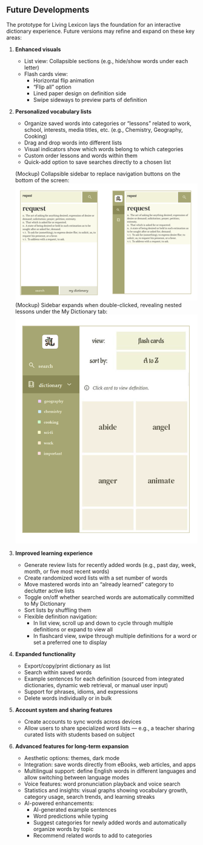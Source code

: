 ## Future Developments

The prototype for Living Lexicon lays the foundation for an interactive dictionary experience. Future versions may refine and expand on these key areas:

1. **Enhanced visuals**
   - List view: Collapsible sections (e.g., hide/show words under each letter)  
   - Flash cards view:  
     - Horizontal flip animation  
     - “Flip all” option  
     - Lined paper design on definition side  
     - Swipe sideways to preview parts of definition  

2. **Personalized vocabulary lists**
   - Organize saved words into categories or “lessons” related to work, school, interests, media titles, etc. (e.g., Chemistry, Geography, Cooking)  
   - Drag and drop words into different lists  
   - Visual indicators show which words belong to which categories  
   - Custom order lessons and words within them  
   - Quick-add option to save searches directly to a chosen list
   
   (Mockup) Collapsible sidebar to replace navigation buttons on the bottom of the screen:
     ![Current vs Sidebar UI](images/sidebar_mockup_1.png)
   (Mockup) Sidebar expands when double-clicked, revealing nested lessons under the My Dictionary tab:
     ![Expanded Sidebar with Lessons](images/sidebar_mockup_2.png)

3. **Improved learning experience**
   - Generate review lists for recently added words (e.g., past day, week, month, or five most recent words)  
   - Create randomized word lists with a set number of words  
   - Move mastered words into an “already learned” category to declutter active lists  
   - Toggle on/off whether searched words are automatically committed to My Dictionary  
   - Sort lists by shuffling them  
   - Flexible definition navigation:  
     - In list view, scroll up and down to cycle through multiple definitions or expand to view all  
     - In flashcard view, swipe through multiple definitions for a word or set a preferred one to display  

4. **Expanded functionality**
   - Export/copy/print dictionary as list  
   - Search within saved words  
   - Example sentences for each definition (sourced from integrated dictionaries, dynamic web retrieval, or manual user input)  
   - Support for phrases, idioms, and expressions  
   - Delete words individually or in bulk  

5. **Account system and sharing features**
   - Create accounts to sync words across devices  
   - Allow users to share specialized word lists — e.g., a teacher sharing curated lists with students based on subject  

6. **Advanced features for long-term expansion**
   - Aesthetic options: themes, dark mode  
   - Integration: save words directly from eBooks, web articles, and apps  
   - Multilingual support: define English words in different languages and allow switching between language modes  
   - Voice features: word pronunciation playback and voice search  
   - Statistics and insights: visual graphs showing vocabulary growth, category usage, search trends, and learning streaks  
   - AI-powered enhancements:  
     - AI-generated example sentences  
     - Word predictions while typing  
     - Suggest categories for newly added words and automatically organize words by topic  
     - Recommend related words to add to categories  

